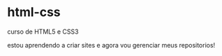 # html-css
 curso de HTML5 e CSS3

estou aprendendo a criar sites e agora vou gerenciar meus repositorios!

<a href="https://yagoviana186.github.io/html-css/"></a>